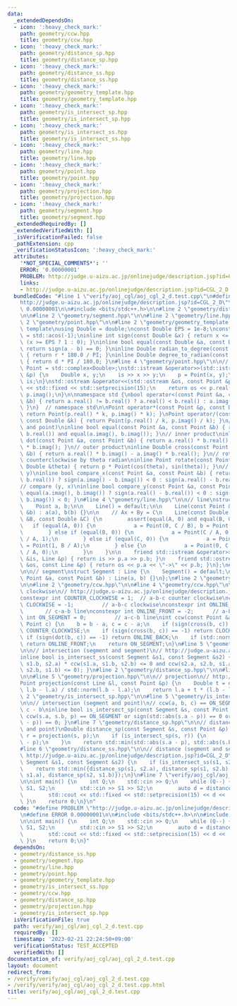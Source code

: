 ```yaml
---
data:
  _extendedDependsOn:
  - icon: ':heavy_check_mark:'
    path: geometry/ccw.hpp
    title: geometry/ccw.hpp
  - icon: ':heavy_check_mark:'
    path: geometry/distance_sp.hpp
    title: geometry/distance_sp.hpp
  - icon: ':heavy_check_mark:'
    path: geometry/distance_ss.hpp
    title: geometry/distance_ss.hpp
  - icon: ':heavy_check_mark:'
    path: geometry/geometry_template.hpp
    title: geometry/geometry_template.hpp
  - icon: ':heavy_check_mark:'
    path: geometry/is_intersect_sp.hpp
    title: geometry/is_intersect_sp.hpp
  - icon: ':heavy_check_mark:'
    path: geometry/is_intersect_ss.hpp
    title: geometry/is_intersect_ss.hpp
  - icon: ':heavy_check_mark:'
    path: geometry/line.hpp
    title: geometry/line.hpp
  - icon: ':heavy_check_mark:'
    path: geometry/point.hpp
    title: geometry/point.hpp
  - icon: ':heavy_check_mark:'
    path: geometry/projection.hpp
    title: geometry/projection.hpp
  - icon: ':heavy_check_mark:'
    path: geometry/segment.hpp
    title: geometry/segment.hpp
  _extendedRequiredBy: []
  _extendedVerifiedWith: []
  _isVerificationFailed: false
  _pathExtension: cpp
  _verificationStatusIcon: ':heavy_check_mark:'
  attributes:
    '*NOT_SPECIAL_COMMENTS*': ''
    ERROR: '0.00000001'
    PROBLEM: http://judge.u-aizu.ac.jp/onlinejudge/description.jsp?id=CGL_2_D
    links:
    - http://judge.u-aizu.ac.jp/onlinejudge/description.jsp?id=CGL_2_D
  bundledCode: "#line 1 \"verify/aoj_cgl/aoj_cgl_2_d.test.cpp\"\n#define PROBLEM \"\
    http://judge.u-aizu.ac.jp/onlinejudge/description.jsp?id=CGL_2_D\"\n#define ERROR\
    \ 0.00000001\n\n#include <bits/stdc++.h>\n\n#line 2 \"geometry/distance_ss.hpp\"\
    \n\n#line 2 \"geometry/segment.hpp\"\n\n#line 2 \"geometry/line.hpp\"\n\n#line\
    \ 2 \"geometry/point.hpp\"\n\n#line 2 \"geometry/geometry_template.hpp\"\n\n//\
    \ template\nusing Double = double;\nconst Double EPS = 1e-8;\nconst Double PI\
    \ = std::acos(-1);\ninline int sign(const Double &x) { return x <= -EPS ? -1 :\
    \ (x >= EPS ? 1 : 0); }\ninline bool equal(const Double &a, const Double &b) {\
    \ return sign(a - b) == 0; }\ninline Double radian_to_degree(const Double &r)\
    \ { return r * 180.0 / PI; }\ninline Double degree_to_radian(const Double &d)\
    \ { return d * PI / 180.0; }\n#line 4 \"geometry/point.hpp\"\n\n// point\nusing\
    \ Point = std::complex<Double>;\nstd::istream &operator>>(std::istream &is, Point\
    \ &p) {\n    Double x, y;\n    is >> x >> y;\n    p = Point(x, y);\n    return\
    \ is;\n}\nstd::ostream &operator<<(std::ostream &os, const Point &p) {\n    os\
    \ << std::fixed << std::setprecision(15);\n    return os << p.real() << ' ' <<\
    \ p.imag();\n}\n\nnamespace std {\nbool operator<(const Point &a, const Point\
    \ &b) { return a.real() != b.real() ? a.real() < b.real() : a.imag() < b.imag();\
    \ }\n}  // namespace std\n\nPoint operator*(const Point &p, const Double &k) {\
    \ return Point(p.real() * k, p.imag() * k); }\nPoint operator/(const Point &p,\
    \ const Double &k) { return Point(p.real() / k, p.imag() / k); }\n// equal (point\
    \ and point)\ninline bool equal(const Point &a, const Point &b) { return equal(a.real(),\
    \ b.real()) and equal(a.imag(), b.imag()); }\n// inner product\ninline Double\
    \ dot(const Point &a, const Point &b) { return a.real() * b.real() + a.imag()\
    \ * b.imag(); }\n// outer product\ninline Double cross(const Point &a, const Point\
    \ &b) { return a.real() * b.imag() - a.imag() * b.real(); }\n// rotate Point p\
    \ counterclockwise by theta radian\ninline Point rotate(const Point &p, const\
    \ Double &theta) { return p * Point(cos(theta), sin(theta)); }\n// compare (x,\
    \ y)\ninline bool compare_x(const Point &a, const Point &b) { return equal(a.real(),\
    \ b.real()) ? sign(a.imag() - b.imag()) < 0 : sign(a.real() - b.real()) < 0; }\n\
    // compare (y, x)\ninline bool compare_y(const Point &a, const Point &b) { return\
    \ equal(a.imag(), b.imag()) ? sign(a.real() - b.real()) < 0 : sign(a.imag() -\
    \ b.imag()) < 0; }\n#line 4 \"geometry/line.hpp\"\n\n// line\nstruct Line {\n\
    \    Point a, b;\n\n    Line() = default;\n\n    Line(const Point &a, const Point\
    \ &b) : a(a), b(b) {}\n\n    // Ax + By = C\n    Line(const Double &A, const Double\
    \ &B, const Double &C) {\n        assert(equal(A, 0) and equal(B, 0));\n     \
    \   if (equal(A, 0)) {\n            a = Point(0, C / B), b = Point(1, C / B);\n\
    \        } else if (equal(B, 0)) {\n            a = Point(C / A, 0), b = Point(C\
    \ / A, 1);\n        } else if (equal(C, 0)) {\n            a = Point(0, 0), b\
    \ = Point(1, B / A);\n        } else {\n            a = Point(0, C / B), b = Point(C\
    \ / A, 0);\n        }\n    }\n\n    friend std::istream &operator>>(std::istream\
    \ &is, Line &p) { return is >> p.a >> p.b; }\n    friend std::ostream &operator<<(std::ostream\
    \ &os, const Line &p) { return os << p.a << \"->\" << p.b; }\n};\n#line 4 \"geometry/segment.hpp\"\
    \n\n// segment\nstruct Segment : Line {\n    Segment() = default;\n\n    Segment(const\
    \ Point &a, const Point &b) : Line(a, b) {}\n};\n#line 2 \"geometry/is_intersect_ss.hpp\"\
    \n\n#line 2 \"geometry/ccw.hpp\"\n\n#line 4 \"geometry/ccw.hpp\"\n\n// counter\
    \ clockwise\n// http://judge.u-aizu.ac.jp/onlinejudge/description.jsp?id=CGL_1_C\n\
    constexpr int COUNTER_CLOCKWISE = 1;  // a-b-c counter clockwise\nconstexpr int\
    \ CLOCKWISE = -1;         // a-b-c clockwise\nconstexpr int ONLINE_BACK = 2; \
    \       // c-a-b line\nconstexpr int ONLINE_FRONT = -2;      // a-b-c line\nconstexpr\
    \ int ON_SEGMENT = 0;         // a-c-b line\nint ccw(const Point &a, Point b,\
    \ Point c) {\n    b = b - a, c = c - a;\n    if (sign(cross(b, c)) == 1) return\
    \ COUNTER_CLOCKWISE;\n    if (sign(cross(b, c)) == -1) return CLOCKWISE;\n   \
    \ if (sign(dot(b, c)) == -1) return ONLINE_BACK;\n    if (std::norm(b) < std::norm(c))\
    \ return ONLINE_FRONT;\n    return ON_SEGMENT;\n}\n#line 5 \"geometry/is_intersect_ss.hpp\"\
    \n\n// intersection (segment and segment)\n// http://judge.u-aizu.ac.jp/onlinejudge/description.jsp?id=CGL_2_B\n\
    inline bool is_intersect_ss(const Segment &s1, const Segment &s2) { return (ccw(s1.a,\
    \ s1.b, s2.a) * ccw(s1.a, s1.b, s2.b) <= 0 and ccw(s2.a, s2.b, s1.a) * ccw(s2.a,\
    \ s2.b, s1.b) <= 0); }\n#line 2 \"geometry/distance_sp.hpp\"\n\n#line 2 \"geometry/projection.hpp\"\
    \n\n#line 5 \"geometry/projection.hpp\"\n\n// projection\n// http://judge.u-aizu.ac.jp/onlinejudge/description.jsp?id=CGL_1_A\n\
    Point projection(const Line &l, const Point &p) {\n    Double t = dot(p - l.a,\
    \ l.b - l.a) / std::norm(l.b - l.a);\n    return l.a + t * (l.b - l.a);\n}\n#line\
    \ 2 \"geometry/is_intersect_sp.hpp\"\n\n#line 5 \"geometry/is_intersect_sp.hpp\"\
    \n\n// intersection (segment and point)\n// ccw(a, b, c) == ON_SEGMENT -> a -\
    \ c - b\ninline bool is_intersect_sp(const Segment &s, const Point &p) { return\
    \ ccw(s.a, s.b, p) == ON_SEGMENT or sign(std::abs(s.a - p)) == 0 or sign(std::abs(s.b\
    \ - p)) == 0; }\n#line 7 \"geometry/distance_sp.hpp\"\n\n// distance (segment\
    \ and point)\nDouble distance_sp(const Segment &s, const Point &p) {\n    Point\
    \ r = projection(s, p);\n    if (is_intersect_sp(s, r)) {\n        return std::abs(r\
    \ - p);\n    }\n    return std::min(std::abs(s.a - p), std::abs(s.b - p));\n}\n\
    #line 6 \"geometry/distance_ss.hpp\"\n\n// distance (segment and segment)\n//\
    \ http://judge.u-aizu.ac.jp/onlinejudge/description.jsp?id=CGL_2_D\nDouble distance_ss(const\
    \ Segment &s1, const Segment &s2) {\n    if (is_intersect_ss(s1, s2)) return Double(0);\n\
    \    return std::min({distance_sp(s1, s2.a), distance_sp(s1, s2.b), distance_sp(s2,\
    \ s1.a), distance_sp(s2, s1.b)});\n}\n#line 7 \"verify/aoj_cgl/aoj_cgl_2_d.test.cpp\"\
    \n\nint main() {\n    int Q;\n    std::cin >> Q;\n    while (Q--) {\n        Segment\
    \ S1, S2;\n        std::cin >> S1 >> S2;\n        auto d = distance_ss(S1, S2);\n\
    \        std::cout << std::fixed << std::setprecision(15) << d << '\\n';\n   \
    \ }\n    return 0;\n}\n"
  code: "#define PROBLEM \"http://judge.u-aizu.ac.jp/onlinejudge/description.jsp?id=CGL_2_D\"\
    \n#define ERROR 0.00000001\n\n#include <bits/stdc++.h>\n\n#include \"geometry/distance_ss.hpp\"\
    \n\nint main() {\n    int Q;\n    std::cin >> Q;\n    while (Q--) {\n        Segment\
    \ S1, S2;\n        std::cin >> S1 >> S2;\n        auto d = distance_ss(S1, S2);\n\
    \        std::cout << std::fixed << std::setprecision(15) << d << '\\n';\n   \
    \ }\n    return 0;\n}"
  dependsOn:
  - geometry/distance_ss.hpp
  - geometry/segment.hpp
  - geometry/line.hpp
  - geometry/point.hpp
  - geometry/geometry_template.hpp
  - geometry/is_intersect_ss.hpp
  - geometry/ccw.hpp
  - geometry/distance_sp.hpp
  - geometry/projection.hpp
  - geometry/is_intersect_sp.hpp
  isVerificationFile: true
  path: verify/aoj_cgl/aoj_cgl_2_d.test.cpp
  requiredBy: []
  timestamp: '2023-02-21 22:24:50+09:00'
  verificationStatus: TEST_ACCEPTED
  verifiedWith: []
documentation_of: verify/aoj_cgl/aoj_cgl_2_d.test.cpp
layout: document
redirect_from:
- /verify/verify/aoj_cgl/aoj_cgl_2_d.test.cpp
- /verify/verify/aoj_cgl/aoj_cgl_2_d.test.cpp.html
title: verify/aoj_cgl/aoj_cgl_2_d.test.cpp
---
```

